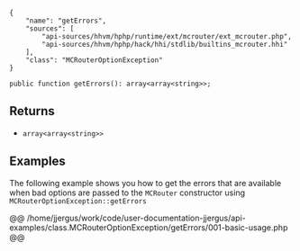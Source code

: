 ``` yamlmeta
{
    "name": "getErrors",
    "sources": [
        "api-sources/hhvm/hphp/runtime/ext/mcrouter/ext_mcrouter.php",
        "api-sources/hhvm/hphp/hack/hhi/stdlib/builtins_mcrouter.hhi"
    ],
    "class": "MCRouterOptionException"
}
```




``` Hack
public function getErrors(): array<array<string>>;
```




## Returns




+ ` array<array<string>> `




## Examples




The following example shows you how to get the errors that are available when bad options are passed to the ` MCRouter ` constructor using `` MCRouterOptionException::getErrors ``







@@ /home/jjergus/work/code/user-documentation-jjergus/api-examples/class.MCRouterOptionException/getErrors/001-basic-usage.php @@
<!-- HHAPIDOC -->
